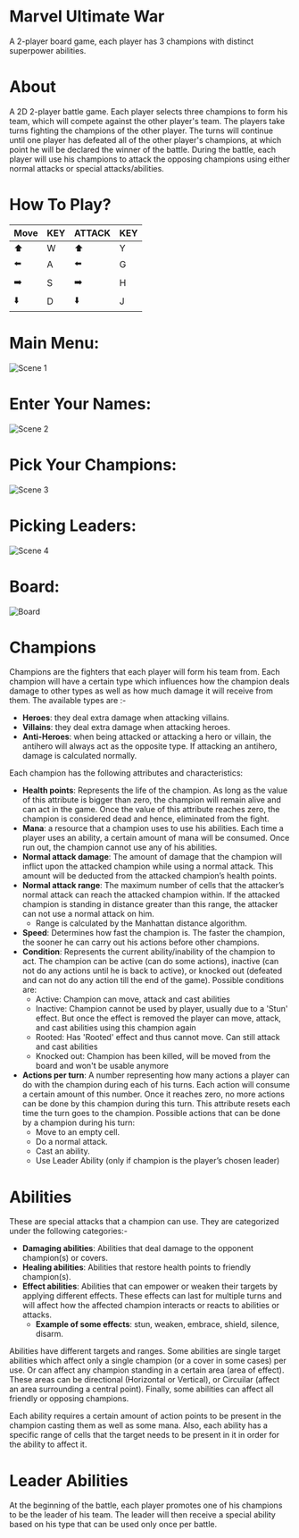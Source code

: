 # Marvel Ultimate War
A 2-player board game, each player has 3 champions with distinct superpower abilities.

# About
A 2D 2-player battle game. Each player selects three champions to form his team, which will compete against the other player's team. The players take turns fighting the champions of the other player. The turns will continue until one player has defeated all of the other player's champions, at which point he will be declared the winner of the battle. During the battle, each player will use his champions to attack the opposing champions using either normal attacks or special attacks/abilities.

# How To Play?
| Move  | KEY | ATTACK | KEY |
| ------------- | ------------- | ------------- | ------------- |
| ⬆️ | W | ⬆️ | Y | 
| ⬅️ | A | ⬅️ | G |
| ➡️ | S | ➡️ | H |
| ⬇️ | D | ⬇️ | J |

# Main Menu:
![Scene 1](https://user-images.githubusercontent.com/67235119/174088079-61c2e121-ce83-4816-bfc5-10cb7d60b2d9.png)

# Enter Your Names:
![Scene 2](https://user-images.githubusercontent.com/67235119/174088579-07e757dd-aa08-4357-801c-b2490c6b83d3.png)

# Pick Your Champions:
![Scene 3](https://user-images.githubusercontent.com/67235119/174088706-280d39d6-edf0-4e35-8e6f-9f1b449fc99e.png)

# Picking Leaders:
![Scene 4](https://user-images.githubusercontent.com/67235119/174088872-771dc098-dd50-48f4-b812-562ee3873176.png)

# Board:
![Board](https://user-images.githubusercontent.com/67235119/174089048-8dce424b-d06f-410f-9190-5f053f83c509.png)

# Champions
Champions are the fighters that each player will form his team from. Each champion will have a certain type which influences how the champion deals damage to other types as well as how much damage it will receive from them. The available types are :-

- **Heroes**: they deal extra damage when attacking villains.
- **Villains**: they deal extra damage when attacking heroes.
- **Anti-Heroes**: when being attacked or attacking a hero or villain, the antihero will always act as the opposite type. If attacking an antihero, damage is calculated normally.

Each champion has the following attributes and characteristics:

- **Health points**: Represents the life of the champion. As long as the value of this attribute is bigger than zero, the champion will remain alive and can act in the game. Once the value of this attribute reaches zero, the champion is considered dead and hence, eliminated from the fight.
- **Mana**: a resource that a champion uses to use his abilities. Each time a player uses an ability, a certain amount of mana will be consumed. Once run out, the champion cannot use any of his abilities.
- **Normal attack damage**: The amount of damage that the champion will inflict upon the attacked champion while using a normal attack. This amount will be deducted from the attacked champion’s health points.
- **Normal attack range**: The maximum number of cells that the attacker’s normal attack can reach the attacked champion within. If the attacked champion is standing in distance greater than this range, the attacker can not use a normal attack on him.
  - Range is calculated by the Manhattan distance algorithm.
- **Speed**: Determines how fast the champion is. The faster the champion, the sooner he can carry out his actions before other champions.
- **Condition**: Represents the current ability/inability of the champion to act. The champion can be active (can do some actions), inactive (can not do any actions until he is back to active), or knocked out (defeated and can not do any action till the end of the game). Possible conditions are:
  - Active: Champion can move, attack and cast abilities
  - Inactive: Champion cannot be used by player, usually due to a 'Stun' effect. But once the effect is removed the player can move, attack, and cast abilities using this champion again
  - Rooted: Has 'Rooted' effect and thus cannot move. Can still attack and cast abilities
  - Knocked out: Champion has been killed, will be moved from the board and won't be usable anymore
- **Actions per turn**: A number representing how many actions a player can do with the champion during each of his turns. Each action will consume a certain amount of this number. Once it reaches zero, no more actions can be done by this champion during this turn. This attribute resets each time the turn goes to the champion. Possible actions that can be done by a champion during his turn:
  - Move to an empty cell.
  - Do a normal attack.
  - Cast an ability.
  - Use Leader Ability (only if champion is the player’s chosen leader)
  
# Abilities
These are special attacks that a champion can use. They are categorized under the following categories:-

- **Damaging abilities**: Abilities that deal damage to the opponent champion(s) or covers.
- **Healing abilities**: Abilities that restore health points to friendly champion(s).
- **Effect abilities**: Abilities that can empower or weaken their targets by applying different effects. These effects can last for multiple turns and will affect how the affected champion interacts or reacts to abilities or attacks.
  - **Example of some effects**: stun, weaken, embrace, shield, silence, disarm.

Abilities have different targets and ranges. Some abilities are single target abilities which affect only a single champion (or a cover in some cases) per use. Or can affect any champion standing in a certain area (area of effect). These areas can be directional (Horizontal or Vertical), or Circuilar (affect an area surrounding a central point). Finally, some abilities can affect all friendly or opposing champions.

Each ability requires a certain amount of action points to be present in the champion casting them as well as some mana. Also, each ability has a specific range of cells that the target needs to be present in it in order for the ability to affect it.

# Leader Abilities
At the beginning of the battle, each player promotes one of his champions to be the leader of his team. The leader will then receive a special ability based on his type that can be used only once per battle.
